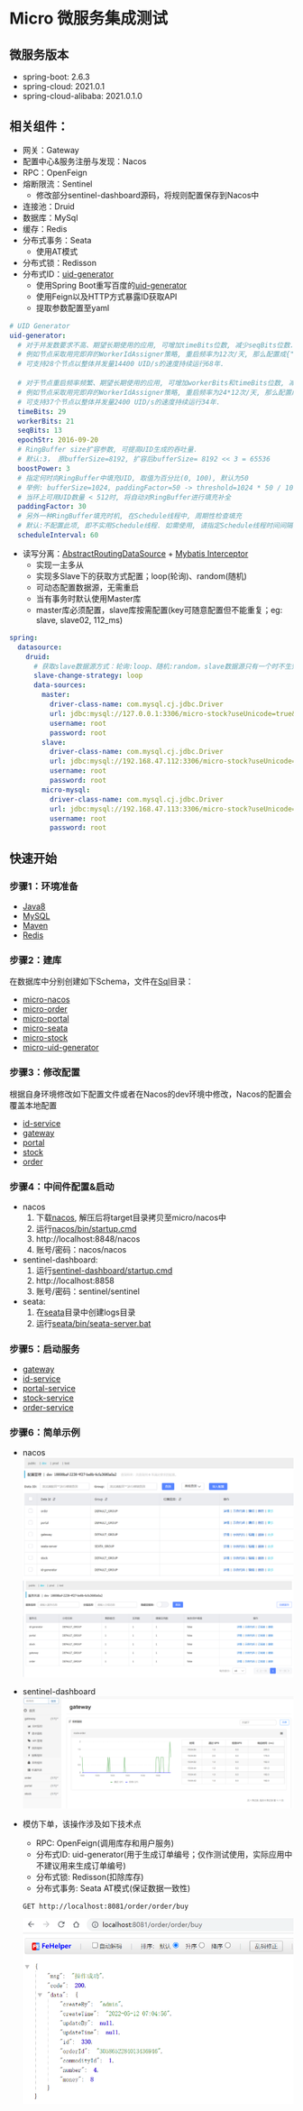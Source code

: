 # Micro 微服务集成测试

## 微服务版本
- spring-boot: 2.6.3
- spring-cloud: 2021.0.1
- spring-cloud-alibaba: 2021.0.1.0

## 相关组件：
- 网关：Gateway
- 配置中心&服务注册与发现：Nacos
- RPC：OpenFeign
- 熔断限流：Sentinel
  * 修改部分sentinel-dashboard源码，将规则配置保存到Nacos中
- 连接池：Druid
- 数据库：MySql
- 缓存：Redis
- 分布式事务：Seata
  * 使用AT模式
- 分布式锁：Redisson
- 分布式ID：[uid-generator](micro-modules/ms-id)
  * 使用Spring Boot重写百度的[uid-generator](https://github.com/baidu/uid-generator)
  * 使用Feign以及HTTP方式暴露ID获取API
  * 提取参数配置至yaml
```yaml
# UID Generator
uid-generator:
  # 对于并发数要求不高、期望长期使用的应用, 可增加timeBits位数, 减少seqBits位数.
  # 例如节点采取用完即弃的WorkerIdAssigner策略, 重启频率为12次/天, 那么配置成{"workerBits":23,"timeBits":31,"seqBits":9}时,
  # 可支持28个节点以整体并发量14400 UID/s的速度持续运行68年.

  # 对于节点重启频率频繁、期望长期使用的应用, 可增加workerBits和timeBits位数, 减少seqBits位数.
  # 例如节点采取用完即弃的WorkerIdAssigner策略, 重启频率为24*12次/天, 那么配置成{"workerBits":27,"timeBits":30,"seqBits":6}时,
  # 可支持37个节点以整体并发量2400 UID/s的速度持续运行34年.
  timeBits: 29
  workerBits: 21
  seqBits: 13
  epochStr: 2016-09-20
  # RingBuffer size扩容参数, 可提高UID生成的吞吐量.
  # 默认:3， 原bufferSize=8192, 扩容后bufferSize= 8192 << 3 = 65536
  boostPower: 3
  # 指定何时向RingBuffer中填充UID, 取值为百分比(0, 100), 默认为50
  # 举例: bufferSize=1024, paddingFactor=50 -> threshold=1024 * 50 / 100 = 512.
  # 当环上可用UID数量 < 512时, 将自动对RingBuffer进行填充补全
  paddingFactor: 30
  # 另外一种RingBuffer填充时机, 在Schedule线程中, 周期性检查填充
  # 默认:不配置此项, 即不实用Schedule线程. 如需使用, 请指定Schedule线程时间间隔, 单位:秒
  scheduleInterval: 60
```
- 读写分离：[AbstractRoutingDataSource](micro-core/core-mybatis/src/main/java/com/laiyw/micro/mybatis/dynamic/DynamicDataSource.java) + [Mybatis Interceptor](micro-core/core-mybatis/src/main/java/com/laiyw/micro/mybatis/interceptor/DynamicDataSourceInterceptor.java)
  * 实现一主多从
  * 实现多Slave下的获取方式配置；loop(轮询)、random(随机)
  * 可动态配置数据源，无需重启
  * 当有事务时默认使用Master库
  * master库必须配置，slave库按需配置(key可随意配置但不能重复；eg: slave, slave02, 112_ms)
```yaml
spring:
  datasource:
    druid:
      # 获取slave数据源方式：轮询:loop、随机:random，slave数据源只有一个时不生效
      slave-change-strategy: loop
      data-sources:
        master:
          driver-class-name: com.mysql.cj.jdbc.Driver
          url: jdbc:mysql://127.0.0.1:3306/micro-stock?useUnicode=true&characterEncoding=utf8&zeroDateTimeBehavior=convertToNull&useSSL=true&serverTimezone=Asia/Shanghai&nullCatalogMeansCurrent=true
          username: root
          password: root
        slave:
          driver-class-name: com.mysql.cj.jdbc.Driver
          url: jdbc:mysql://192.168.47.112:3306/micro-stock?useUnicode=true&characterEncoding=utf8&zeroDateTimeBehavior=convertToNull&useSSL=true&serverTimezone=Asia/Shanghai&nullCatalogMeansCurrent=true
          username: root
          password: root
        micro-mysql:
          driver-class-name: com.mysql.cj.jdbc.Driver
          url: jdbc:mysql://192.168.47.113:3306/micro-stock?useUnicode=true&characterEncoding=utf8&zeroDateTimeBehavior=convertToNull&useSSL=true&serverTimezone=Asia/Shanghai&nullCatalogMeansCurrent=true
          username: root
          password: root
```
## 快速开始
### 步骤1：环境准备
- [Java8](http://www.oracle.com/technetwork/java/javase/downloads/jdk8-downloads-2133151.html)
- [MySQL](https://dev.mysql.com/downloads/mysql/)
- [Maven](https://maven.apache.org/download.cgi)
- [Redis](https://github.com/redis/redis/tags)

### 步骤2：建库
在数据库中分别创建如下Schema，文件在[Sql](Sql)目录：
- [micro-nacos](Sql/micro-nacos.sql)
- [micro-order](Sql/micro-order.sql)
- [micro-portal](Sql/micro-portal.sql)
- [micro-seata](Sql/micro-seata.sql)
- [micro-stock](Sql/micro-stock.sql)
- [micro-uid-generator](Sql/micro-uid-generator.sql)

### 步骤3：修改配置
根据自身环境修改如下配置文件或者在Nacos的dev环境中修改，Nacos的配置会覆盖本地配置
- [id-service](micro-modules/ms-id/id-service/src/main/resources/bootstrap-dev.yaml)
- [gateway](micro-gateway/src/main/resources/bootstrap-dev.yaml)
- [portal](micro-services/ms-portal/portal-service/src/main/resources/bootstrap-dev.yaml)
- [stock](micro-services/ms-stock/stock-service/src/main/resources/bootstrap-dev.yaml)
- [order](micro-services/ms-order/order-service/src/main/resources/bootstrap-dev.yaml)

### 步骤4：中间件配置&启动
- nacos
  1. 下载[nacos](https://github.com/alibaba/nacos/tags), 解压后将target目录拷贝至micro/nacos中
  2. 运行[nacos/bin/startup.cmd](nacos/bin/startup.cmd)
  3. http://localhost:8848/nacos
  4. 账号/密码：nacos/nacos
- sentinel-dashboard: 
  1. 运行[sentinel-dashboard/startup.cmd](sentinel-dashboard/startup.cmd)
  2. http://localhost:8858
  3. 账号/密码：sentinel/sentinel
- seata: 
  1. 在[seata](seata)目录中创建logs目录
  2. 运行[seata/bin/seata-server.bat](seata/bin/seata-server.bat)

### 步骤5：启动服务
- [gateway](micro-gateway/src/main/java/com/laiyw/micro/gateway/GatewayApplication.java)
- [id-service](micro-modules/ms-id/id-service/src/main/java/com/laiyw/micro/id/IDGeneratorApplication.java)
- [portal-service](micro-services/ms-portal/portal-service/src/main/java/com/laiyw/micro/portal/service/PortalServiceApplication.java)
- [stock-service](micro-services/ms-stock/stock-service/src/main/java/com/laiyw/micro/stock/service/StockServiceApplication.java)
- [order-service](micro-services/ms-order/order-service/src/main/java/com/laiyw/micro/order/service/OrderServiceApplication.java)

### 步骤6：简单示例
- nacos
![nacos-config.png](images/nacos-config.png)
![nacos-service.png](images/nacos-service.png)

- sentinel-dashboard
![sentinel-gateway.png](images/sentinel-gateway.png)

- 模仿下单，该操作涉及如下技术点
  - RPC: OpenFeign(调用库存和用户服务)
  - 分布式ID: uid-generator(用于生成订单编号；仅作测试使用，实际应用中不建议用来生成订单编号)
  - 分布式锁: Redisson(扣除库存)
  - 分布式事务: Seata AT模式(保证数据一致性)
  ```http request
  GET http://localhost:8081/order/order/buy
  ```
  ![order-buy](images/order-buy.png)